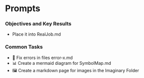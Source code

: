 # Prompts
### Objectives and Key Results
- Place it into RealJob.md

### Common Tasks
- 🔧 Fix errors in files error-x.md
- 📊 Create a mermaid diagram for SymbolMap.md
- 🖼️ Create a markdown page for images in the Imaginary Folder